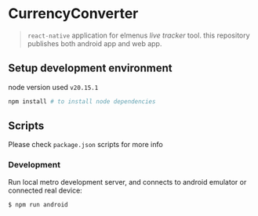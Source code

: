 # CurrencyConverter

> `react-native` application for elmenus *live tracker* tool. this repository publishes both android app and web app.

## Setup development environment

node version used `v20.15.1`

```bash
npm install # to install node dependencies
```

## Scripts

Please check `package.json` scripts for more info

### Development

Run local metro development server, and connects to android emulator or connected real device:

```bash
$ npm run android
```